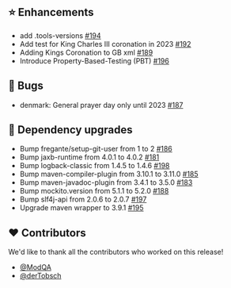 ## ⭐ Enhancements

- add .tools-versions [#194](https://github.com/focus-shift/jollyday/pull/194)
- Add test for King Charles III coronation in 2023 [#192](https://github.com/focus-shift/jollyday/pull/192)
- Adding Kings Coronation to GB xml [#189](https://github.com/focus-shift/jollyday/pull/189)
- Introduce Property-Based-Testing (PBT) [#196](https://github.com/focus-shift/jollyday/issues/196)

## 🐞 Bugs

- denmark: General prayer day only until 2023 [#187](https://github.com/focus-shift/jollyday/issues/187)

## 🔨 Dependency upgrades

- Bump fregante/setup-git-user from 1 to 2 [#186](https://github.com/focus-shift/jollyday/pull/186)
- Bump jaxb-runtime from 4.0.1 to 4.0.2 [#181](https://github.com/focus-shift/jollyday/pull/181)
- Bump logback-classic from 1.4.5 to 1.4.6 [#198](https://github.com/focus-shift/jollyday/pull/198)
- Bump maven-compiler-plugin from 3.10.1 to 3.11.0 [#185](https://github.com/focus-shift/jollyday/pull/185)
- Bump maven-javadoc-plugin from 3.4.1 to 3.5.0 [#183](https://github.com/focus-shift/jollyday/pull/183)
- Bump mockito.version from 5.1.1 to 5.2.0 [#188](https://github.com/focus-shift/jollyday/pull/188)
- Bump slf4j-api from 2.0.6 to 2.0.7 [#197](https://github.com/focus-shift/jollyday/pull/197)
- Upgrade maven wrapper to 3.9.1 [#195](https://github.com/focus-shift/jollyday/pull/195)

## ❤️ Contributors

We'd like to thank all the contributors who worked on this release!

- [@ModQA](https://github.com/ModQA)
- [@derTobsch](https://github.com/derTobsch)

